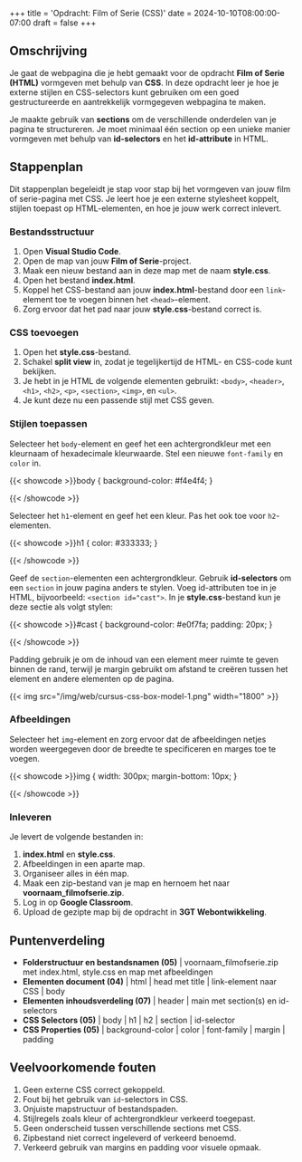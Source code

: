 +++
title = 'Opdracht: Film of Serie (CSS)'
date = 2024-10-10T08:00:00-07:00
draft = false
+++

## Omschrijving

Je gaat de webpagina die je hebt gemaakt voor de opdracht **Film of Serie (HTML)** vormgeven met behulp van **CSS**. In deze opdracht leer je hoe je externe stijlen en CSS-selectors kunt gebruiken om een goed gestructureerde en aantrekkelijk vormgegeven webpagina te maken.

Je maakte gebruik van **sections** om de verschillende onderdelen van je pagina te structureren. Je moet minimaal één section op een unieke manier vormgeven met behulp van **id-selectors** en het **id-attribute** in HTML.

## Stappenplan

Dit stappenplan begeleidt je stap voor stap bij het vormgeven van jouw film of serie-pagina met CSS. Je leert hoe je een externe stylesheet koppelt, stijlen toepast op HTML-elementen, en hoe je jouw werk correct inlevert.

### Bestandsstructuur

1. Open **Visual Studio Code**.
2. Open de map van jouw **Film of Serie**-project.
3. Maak een nieuw bestand aan in deze map met de naam **style.css**.
4. Open het bestand **index.html**.
5. Koppel het CSS-bestand aan jouw **index.html**-bestand door een `link`-element toe te voegen binnen het `<head>`-element.
6. Zorg ervoor dat het pad naar jouw **style.css**-bestand correct is.

### CSS toevoegen

1. Open het **style.css**-bestand.
2. Schakel **split view** in, zodat je tegelijkertijd de HTML- en CSS-code kunt bekijken.
3. Je hebt in je HTML de volgende elementen gebruikt: `<body>`, `<header>`, `<h1>`, `<h2>`, `<p>`, `<section>`, `<img>`, en `<ul>`.
4. Je kunt deze nu een passende stijl met CSS geven.

### Stijlen toepassen

Selecteer het `body`-element en geef het een achtergrondkleur met een kleurnaam of hexadecimale kleurwaarde. Stel een nieuwe `font-family` en `color` in.

{{< showcode >}}body {
    background-color: #f4e4f4;
}

{{< /showcode >}}

Selecteer het `h1`-element en geef het een kleur. Pas het ook toe voor `h2`-elementen.

{{< showcode >}}h1 {
    color: #333333;
}

{{< /showcode >}}

Geef de `section`-elementen een achtergrondkleur. Gebruik **id-selectors** om een `section` in jouw pagina anders te stylen. Voeg id-attributen toe in je HTML, bijvoorbeeld: `<section id="cast">`. In je **style.css**-bestand kun je deze sectie als volgt stylen:

{{< showcode >}}#cast {
    background-color: #e0f7fa;
    padding: 20px;
}

{{< /showcode >}}

Padding gebruik je om de inhoud van een element meer ruimte te geven binnen de rand, terwijl je margin gebruikt om afstand te creëren tussen het element en andere elementen op de pagina.

{{< img src="/img/web/cursus-css-box-model-1.png" width="1800" >}}

### Afbeeldingen

Selecteer het `img`-element en zorg ervoor dat de afbeeldingen netjes worden weergegeven door de breedte te specificeren en marges toe te voegen.

{{< showcode >}}img {
    width: 300px;
    margin-bottom: 10px;
}

{{< /showcode >}}

### Inleveren

Je levert de volgende bestanden in:

1. **index.html** en **style.css**.
2. Afbeeldingen in een aparte map.
3. Organiseer alles in één map.
4. Maak een zip-bestand van je map en hernoem het naar **voornaam_filmofserie.zip**.
5. Log in op **Google Classroom**.
6. Upload de gezipte map bij de opdracht in **3GT Webontwikkeling**.

## Puntenverdeling

- **Folderstructuur en bestandsnamen (05)** | voornaam_filmofserie.zip met index.html, style.css en map met afbeeldingen
- **Elementen document (04)** | html | head met title | link-element naar CSS | body
- **Elementen inhoudsverdeling (07)** | header | main met section(s) en id-selectors
- **CSS Selectors (05)** | body | h1 | h2 | section | id-selector
- **CSS Properties (05)** | background-color | color | font-family | margin | padding

## Veelvoorkomende fouten

1. Geen externe CSS correct gekoppeld.
2. Fout bij het gebruik van `id`-selectors in CSS.
3. Onjuiste mapstructuur of bestandspaden.
4. Stijlregels zoals kleur of achtergrondkleur verkeerd toegepast.
5. Geen onderscheid tussen verschillende sections met CSS.
6. Zipbestand niet correct ingeleverd of verkeerd benoemd.
7. Verkeerd gebruik van margins en padding voor visuele opmaak.